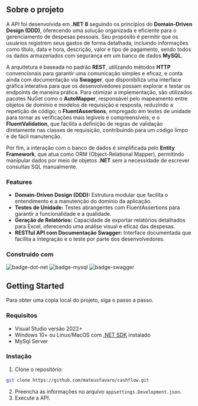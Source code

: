 ## Sobre o projeto

A API foi desenvolvida em **.NET 8** seguindo os princípios do **Domain-Driven Design (DDD)**, oferecendo uma solução organizada e eficiente para o gerenciamento de despesas pessoais. Seu propósito é permitir que os usuários registrem seus gastos de forma detalhada, incluindo informações como título, data e hora, descrição, valor e tipo de pagamento, sendo todos os dados armazenados com segurança em um banco de dados **MySQL**. 

A arquitetura é baseada no padrão **REST**, utilizando métodos **HTTP** convencionais para garantir uma comunicação simples e eficaz, e conta ainda com documentação via **Swagger**, que disponibiliza uma interface gráfica interativa para que os desenvolvedores possam explorar e testar os endpoints de maneira prática. Para otimizar a implementação, são utilizados pacotes NuGet como o **AutoMapper**, responsável pelo mapeamento entre objetos de domínio e modelos de requisição e resposta, reduzindo a repetição de código; o **FluentAssertions**, empregado em testes de unidade para tornar as verificações mais legíveis e compreensíveis; e o **FluentValidation**, que facilita a definição de regras de validação diretamente nas classes de requisição, contribuindo para um código limpo e de fácil manutenção. 

Por fim, a interação com o banco de dados é simplificada pelo **Entity Framework**, que atua como ORM (Object-Relational Mapper), permitindo manipular dados por meio de objetos **.NET** sem a necessidade de escrever consultas SQL manualmente.

### Features

- **Domain-Driven Design (DDD):** Estrutura modular que facilita o entendimento e a manutenção do domínio da aplicação.
- **Testes de Unidade:** Testes abrangentes com FluentAssertions para garantir a funcionalidade e a qualidade.
- **Geração de Relatórios:** Capacidade de exportar relatórios detalhados para Excel, oferecendo uma análise visual e eficaz das despesas.
- **RESTful API com Documentação Swagger:** Interface documentada que facilita a integração e o teste por parte dos desenvolvedores.

### Construido com
![badge-dot-net]
![badge-mysql]
![badge-swagger]

## Getting Started

Para obter uma copia local do projeto, siga o passo a passo.

### Requisitos

- Visual Studio versão 2022+
- Windows 10+ ou Linux/MacOS com [.NET SDK][dot-net-sdk] instalado
- MySql Server

### Instação

1. Clone o repositório: 
```sh
git clone https://github.com/mateusfavaro/cashflow.git
```

2. Preencha as informações no arquivo `appsettings.Development.json`.
3. Execute a API.


<!-- Links -->
[dot-net-sdk]: https://dotnet.microsoft.com/en-us/download/dotnet/thank-you/sdk-8.0.414-windows-x64-installer

<!-- Badges -->
[badge-dot-net]: https://img.shields.io/badge/.NET-512BD4?logo=dotnet&logoColor=fff&style=plastic
[badge-mysql]: https://img.shields.io/badge/MySQL-4479A1?logo=mysql&logoColor=fff&style=plastic
[badge-swagger]: https://img.shields.io/badge/Swagger-85EA2D?logo=swagger&logoColor=000&style=plastic
